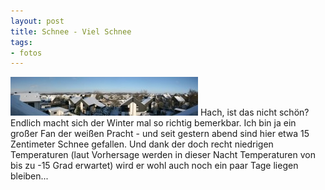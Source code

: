 ```yaml
--- 
layout: post
title: Schnee - Viel Schnee
tags: 
- fotos
---
```

<a href="/uploads/images/2009/01/panorama-2009-01-05-schnee-klein.jpg"><img src="/uploads/images/2009/01/panorama-2009-01-05-schnee-klein-300x62.jpg" alt="Schnee-Panorama" title="Schnee-Panorama" width="300" height="62" class="size-medium wp-image-89" /></a>
Hach, ist das nicht schön? Endlich macht sich der Winter mal so richtig bemerkbar. Ich bin ja ein großer Fan der weißen Pracht - und seit gestern abend sind hier etwa 15 Zentimeter Schnee gefallen. Und dank der doch recht niedrigen Temperaturen (laut Vorhersage werden in dieser Nacht Temperaturen von bis zu -15 Grad erwartet) wird er wohl auch noch ein paar Tage liegen bleiben...
